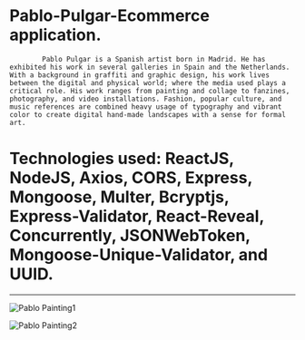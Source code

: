 # Pablo-Pulgar-Ecommerce application. 

            Pablo Pulgar is a Spanish artist born in Madrid. He has exhibited his work in several galleries in Spain and the Netherlands. With a background in graffiti and graphic design, his work lives between the digital and physical world; where the media used plays a critical role. His work ranges from painting and collage to fanzines, photography, and video installations. Fashion, popular culture, and music references are combined heavy usage of typography and vibrant color to create digital hand-made landscapes with a sense for formal art.
            
# Technologies used: ReactJS, NodeJS, Axios, CORS, Express, Mongoose, Multer, Bcryptjs, Express-Validator, React-Reveal, Concurrently, JSONWebToken, Mongoose-Unique-Validator, and UUID.

--------------------------------------------------------------------------------------

![Pablo Painting1](https://user-images.githubusercontent.com/42079817/104784728-30745b00-5789-11eb-8fde-3abfa658bb40.jpg)

![Pablo Painting2](https://user-images.githubusercontent.com/42079817/104784736-3702d280-5789-11eb-9adb-8254bb4fe15b.png)
 
                   
        
